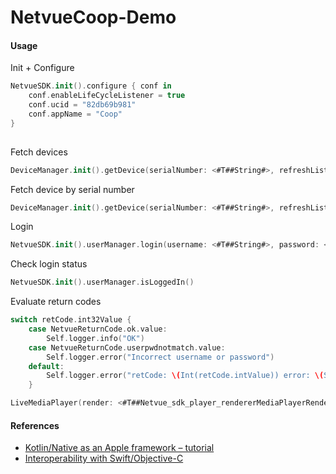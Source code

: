 # NetvueCoop-Demo

#### Usage

Init + Configure
```swift
NetvueSDK.init().configure { conf in
    conf.enableLifeCycleListener = true
    conf.ucid = "82db69b981"
    conf.appName = "Coop"
}
        
```

Fetch devices
```swift
DeviceManager.init().getDevice(serialNumber: <#T##String#>, refreshList: <#T##Bool#>, completionHandler: <#T##(Netvue_sdk_deviceDeviceNode?, Error?) -> Void#>)
```

Fetch device by serial number
```swift
DeviceManager.init().getDevice(serialNumber: <#T##String#>, refreshList: <#T##Bool#>, completionHandler: <#T##(Netvue_sdk_deviceDeviceNode?, Error?) -> Void#>)
```

Login
```swift
NetvueSDK.init().userManager.login(username: <#T##String#>, password: <#T##String#>, locale: <#T##String#>, completionHandler: <#T##(KotlinInt?, Error?) -> Void#>)
```

Check login status
```swift
NetvueSDK.init().userManager.isLoggedIn()
```

Evaluate return codes
```swift
switch retCode.int32Value {
    case NetvueReturnCode.ok.value:
        Self.logger.info("OK")
    case NetvueReturnCode.userpwdnotmatch.value:
        Self.logger.error("Incorrect username or password")
    default:
        Self.logger.error("retCode: \(Int(retCode.intValue)) error: \(String(describing: error))")
    }
```

```swift
LiveMediaPlayer(render: <#T##Netvue_sdk_player_rendererMediaPlayerRenderer#>, deviceNode: <#T##DeviceNode#>, delegate: <#T##MediaPlayerDelegate#>, permissionManager: <#T##Netvue_sdk_permissionAppPermissionManagerProtocol?#>)
```


#### References

- [Kotlin/Native as an Apple framework – tutorial](https://kotlinlang.org/docs/apple-framework.html)
- [Interoperability with Swift/Objective-C](https://kotlinlang.org/docs/native-objc-interop.html)
